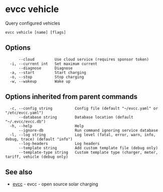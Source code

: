 # evcc vehicle

Query configured vehicles

```
evcc vehicle [name] [flags]
```

## Options

```
      --cloud         Use cloud service (requires sponsor token)
  -i, --current int   Set maximum current
      --diagnose      Diagnose
  -a, --start         Start charging
  -o, --stop          Stop charging
  -w, --wakeup        Wake up
```

## Options inherited from parent commands

```
  -c, --config string          Config file (default "~/evcc.yaml" or "/etc/evcc.yaml")
      --database string        Database location (default "~/.evcc/evcc.db")
  -h, --help                   Help
      --ignore-db              Run command ignoring service database
  -l, --log string             Log level (fatal, error, warn, info, debug, trace) (default "info")
      --log-headers            Log headers
      --template string        Add custom template file (debug only)
      --template-type string   Custom template type (charger, meter, tariff, vehicle (debug only)
```

## See also

* [evcc](evcc.md)	 - evcc - open source solar charging


